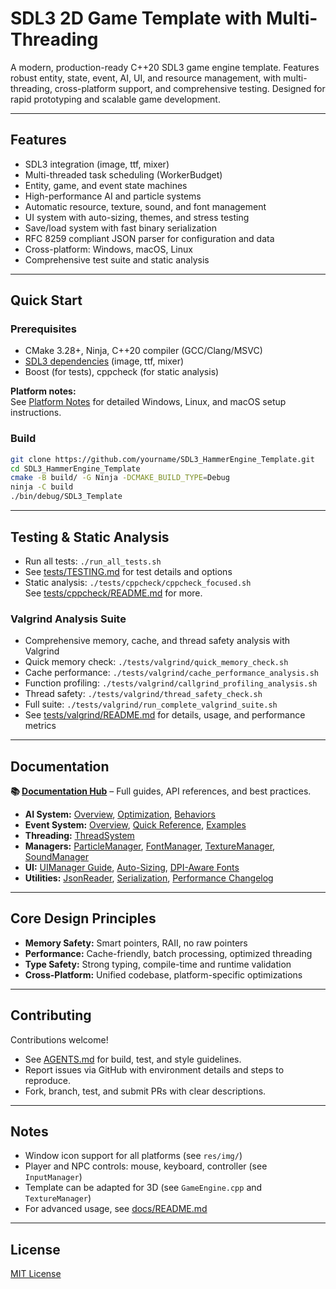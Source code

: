 # SDL3 2D Game Template with Multi-Threading

A modern, production-ready C++20 SDL3 game engine template. Features robust entity, state, event, AI, UI, and resource management, with multi-threading, cross-platform support, and comprehensive testing. Designed for rapid prototyping and scalable game development.

---

## Features

- SDL3 integration (image, ttf, mixer)
- Multi-threaded task scheduling (WorkerBudget)
- Entity, game, and event state machines
- High-performance AI and particle systems
- Automatic resource, texture, sound, and font management
- UI system with auto-sizing, themes, and stress testing
- Save/load system with fast binary serialization
- RFC 8259 compliant JSON parser for configuration and data
- Cross-platform: Windows, macOS, Linux
- Comprehensive test suite and static analysis

---

## Quick Start

### Prerequisites

- CMake 3.28+, Ninja, C++20 compiler (GCC/Clang/MSVC)
- [SDL3 dependencies](https://wiki.libsdl.org/SDL3/README-linux) (image, ttf, mixer)
- Boost (for tests), cppcheck (for static analysis)

**Platform notes:**  
See [Platform Notes](docs/README.md#platform-notes) for detailed Windows, Linux, and macOS setup instructions.

### Build

```bash
git clone https://github.com/yourname/SDL3_HammerEngine_Template.git
cd SDL3_HammerEngine_Template
cmake -B build/ -G Ninja -DCMAKE_BUILD_TYPE=Debug
ninja -C build
./bin/debug/SDL3_Template
```

---

## Testing & Static Analysis

- Run all tests: `./run_all_tests.sh`
- See [tests/TESTING.md](tests/TESTING.md) for test details and options
- Static analysis: `./tests/cppcheck/cppcheck_focused.sh`  
  See [tests/cppcheck/README.md](tests/cppcheck/README.md) for more.

### Valgrind Analysis Suite
- Comprehensive memory, cache, and thread safety analysis with Valgrind
- Quick memory check: `./tests/valgrind/quick_memory_check.sh`
- Cache performance: `./tests/valgrind/cache_performance_analysis.sh`
- Function profiling: `./tests/valgrind/callgrind_profiling_analysis.sh`
- Thread safety: `./tests/valgrind/thread_safety_check.sh`
- Full suite: `./tests/valgrind/run_complete_valgrind_suite.sh`
- See [tests/valgrind/README.md](tests/valgrind/README.md) for details, usage, and performance metrics

---

## Documentation

**📚 [Documentation Hub](docs/README.md)** – Full guides, API references, and best practices.

- **AI System:** [Overview](docs/ai/AIManager.md), [Optimization](docs/ai/AIManager_Optimization_Summary.md), [Behaviors](docs/ai/BehaviorModes.md)
- **Event System:** [Overview](docs/events/EventManager.md), [Quick Reference](docs/events/EventManager_QuickReference.md), [Examples](docs/events/EventManager_Examples.cpp)
- **Threading:** [ThreadSystem](docs/ThreadSystem.md)
- **Managers:** [ParticleManager](docs/managers/ParticleManager.md), [FontManager](docs/managers/FontManager.md), [TextureManager](docs/managers/TextureManager.md), [SoundManager](docs/managers/SoundManager.md)
- **UI:** [UIManager Guide](docs/ui/UIManager_Guide.md), [Auto-Sizing](docs/ui/Auto_Sizing_System.md), [DPI-Aware Fonts](docs/ui/DPI_Aware_Font_System.md)
- **Utilities:** [JsonReader](docs/utils/JsonReader.md), [Serialization](docs/SERIALIZATION.md), [Performance Changelog](docs/PERFORMANCE_CHANGELOG.md)

---

## Core Design Principles

- **Memory Safety:** Smart pointers, RAII, no raw pointers
- **Performance:** Cache-friendly, batch processing, optimized threading
- **Type Safety:** Strong typing, compile-time and runtime validation
- **Cross-Platform:** Unified codebase, platform-specific optimizations

---

## Contributing

Contributions welcome!  
- See [AGENTS.md](AGENTS.md) for build, test, and style guidelines.
- Report issues via GitHub with environment details and steps to reproduce.
- Fork, branch, test, and submit PRs with clear descriptions.

---

## Notes

- Window icon support for all platforms (see `res/img/`)
- Player and NPC controls: mouse, keyboard, controller (see `InputManager`)
- Template can be adapted for 3D (see `GameEngine.cpp` and `TextureManager`)
- For advanced usage, see [docs/README.md](docs/README.md)

---

## License

[MIT License](LICENSE)
